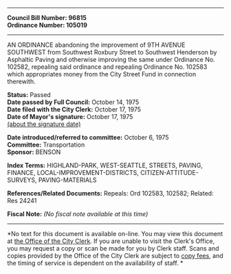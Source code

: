 * * * * *  
  
**Council Bill Number: [](#h0)[](#h2)96815**   
**Ordinance Number: 105019**  
  
* * * * *  
  
AN ORDINANCE abandoning the improvement of 9TH AVENUE SOUTHWEST from Southwest Roxbury Street to Southwest Henderson by Asphaltic Paving and otherwise improving the same under Ordinance No. 102582, repealing said ordinance and repealing Ordinance No. 102583 which appropriates money from the City Street Fund in connection therewith.  
  
**Status:** Passed   
**Date passed by Full Council:** October 14, 1975   
**Date filed with the City Clerk:** October 17, 1975   
**Date of Mayor's signature:** October 17, 1975   
[(about the signature date)](/~public/approvaldate.htm)   
  
  
**Date introduced/referred to committee:** October 6, 1975   
**Committee:** Transportation   
**Sponsor:** BENSON   
  
**Index Terms:** HIGHLAND-PARK, WEST-SEATTLE, STREETS, PAVING, FINANCE, LOCAL-IMPROVEMENT-DISTRICTS, CITIZEN-ATTITUDE-SURVEYS, PAVING-MATERIALS  
  
**References/Related Documents:** Repeals: Ord 102583, 102582; Related: Res 24241  
  
**Fiscal Note:** *(No fiscal note available at this time)*  
  
* * * * *  
  
*No text for this document is available on-line. You may view this document at [the Office of the City Clerk](http://www.seattle.gov/leg/clerk/contactUs.htm). If you are unable to visit the Clerk's Office, you may request a copy or scan be made for you by Clerk staff. Scans and copies provided by the Office of the City Clerk are subject to [copy fees](http://clerk.seattle.gov/~public/clerkfees.htm), and the timing of service is dependent on the availability of staff. *  
  
  
